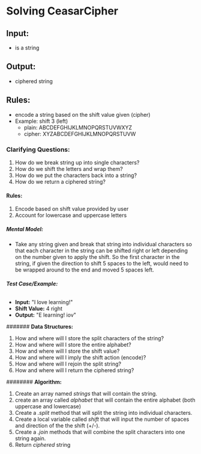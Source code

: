 # Solving CeasarCipher

## **Input:**
* is a string

## **Output:**
* ciphered string

## **Rules:**
* encode a string based on the shift value given (cipher)
* Example: shift 3 (left)
  * plain:  ABCDEFGHIJKLMNOPQRSTUVWXYZ
  * cipher: XYZABCDEFGHIJKLMNOPQRSTUVW

### **Clarifying Questions:**
1. How do we break string up into single characters?
2. How do we shift the letters and wrap them?
3. How do we put the characters back into a string?
4. How do we return a ciphered string?

#### **Rules:**
1. Encode based on shift value provided by user
2. Account for lowercase and uppercase letters

##### **Mental Model:**
* Take any string given and break that string into individual characters so that each character in the string can be shifted right or left depending on the number given to apply the shift. So the first character in the string, if given the direction to shift 5 spaces to the left, would need to be wrapped around to the end and moved 5 spaces left.

###### **Test Case/Example:**
* **Input:** "I love learning!"
* **Shift Value:** 4 right
* **Output:** "E learning! iov"

####### **Data Structures:**
1. How and where will I store the split characters of the string?
2. How and where will I store the entire alphabet?
3. How and where will I store the shift value?
4. How and where will I imply the shift action (encode)?
5. How and where will I rejoin the split string?
6. How and where will I return the ciphered string?

######## **Algorithm:**
1. Create an array named *strings* that will contain the string.
2. create an array called *alphabet* that will contain the entire alphabet (both uppercase and lowercase)
3. Create a *.split* method that will split the string into individual characters.
4. Create a local variable called *shift* that will input the number of spaces and direction of the the shift (+/-).
5. Create a *.join* methods that will combine the split characters into one string again.
6. Return *ciphered* string
